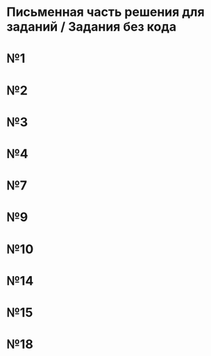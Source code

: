 # Письменная часть решения для заданий / Задания без кода
# №1

# №2

# №3

# №4

# №7

# №9

# №10

# №14

# №15

# №18

